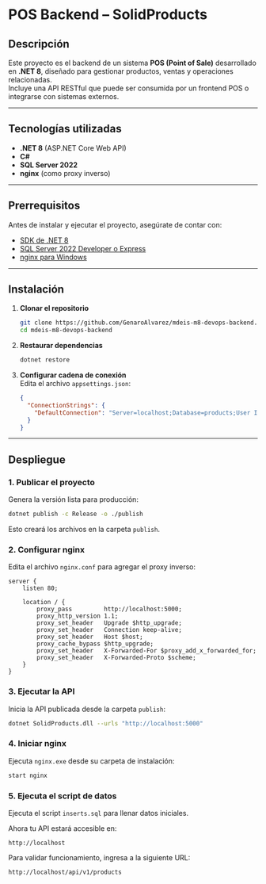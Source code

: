 # POS Backend – SolidProducts

## Descripción
Este proyecto es el backend de un sistema **POS (Point of Sale)** desarrollado en **.NET 8**, diseñado para gestionar productos, ventas y operaciones relacionadas.  
Incluye una API RESTful que puede ser consumida por un frontend POS o integrarse con sistemas externos.

---

## Tecnologías utilizadas
- **.NET 8** (ASP.NET Core Web API)
- **C#**
- **SQL Server 2022**
- **nginx** (como proxy inverso)

---

## Prerrequisitos
Antes de instalar y ejecutar el proyecto, asegúrate de contar con:
- [SDK de .NET 8](https://dotnet.microsoft.com/en-us/download/dotnet/8.0)
- [SQL Server 2022 Developer o Express](https://www.microsoft.com/en-us/sql-server/sql-server-downloads)
- [nginx para Windows](https://nginx.org/en/download.html)
<!-- - Puerto **80** (o el configurado en nginx) libre -->
<!-- - Puerto **1433** (SQL Server) libre -->
<!-- - Al menos **2 GB** de memoria disponible -->

---

## Instalación

1. **Clonar el repositorio**
   ```bash
   git clone https://github.com/GenaroAlvarez/mdeis-m8-devops-backend.git
   cd mdeis-m8-devops-backend
   ```

2. **Restaurar dependencias**
   ```bash
   dotnet restore
   ```

3. **Configurar cadena de conexión**  
   Edita el archivo `appsettings.json`:
   ```json
   {
     "ConnectionStrings": {
       "DefaultConnection": "Server=localhost;Database=products;User Id=sa;Password=TU_PASSWORD;TrustServerCertificate=True;Encrypt=False;"
     }
   }
   ```

---

## Despliegue

### 1. Publicar el proyecto
Genera la versión lista para producción:
```bash
dotnet publish -c Release -o ./publish
```
Esto creará los archivos en la carpeta `publish`.

### 2. Configurar nginx
Edita el archivo `nginx.conf` para agregar el proxy inverso:
```nginx
server {
    listen 80;

    location / {
        proxy_pass         http://localhost:5000;
        proxy_http_version 1.1;
        proxy_set_header   Upgrade $http_upgrade;
        proxy_set_header   Connection keep-alive;
        proxy_set_header   Host $host;
        proxy_cache_bypass $http_upgrade;
        proxy_set_header   X-Forwarded-For $proxy_add_x_forwarded_for;
        proxy_set_header   X-Forwarded-Proto $scheme;
    }
}
```

### 3. Ejecutar la API
Inicia la API publicada desde la carpeta `publish`:
```bash
dotnet SolidProducts.dll --urls "http://localhost:5000"
```

### 4. Iniciar nginx
Ejecuta `nginx.exe` desde su carpeta de instalación:
```bash
start nginx
```

### 5. Ejecuta el script de datos
Ejecuta el script `inserts.sql` para llenar datos iniciales.


Ahora tu API estará accesible en:
```
http://localhost
```

Para validar funcionamiento, ingresa a la siguiente URL:
```
http://localhost/api/v1/products
```